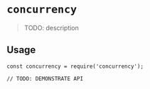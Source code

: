 # `concurrency`

> TODO: description

## Usage

```
const concurrency = require('concurrency');

// TODO: DEMONSTRATE API
```
